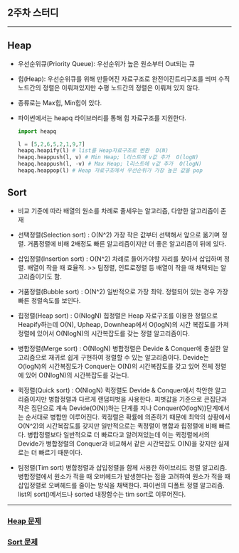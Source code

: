## 2주차 스터디

---

## Heap

- 우선순위큐(Priority Queue): 우선순위가 높은 원소부터 Out되는 큐
- 힙(Heap): 우선순위큐를 위해 만들어진 자료구조로 완전이진트리구조를 띄며 수직 노드간의 정렬은 이뤄져있지만 수평 노드간의 정렬은 이뤄져 있지 않다.
- 종류로는 Max힙, Min힙이 있다.

- 파이썬에서는 heapq 라이브러리를 통해 힙 자료구조를 지원한다.

  ```python
  import heapq

  l = [5,2,6,5,2,1,9,7]
  heapq.heapify(l) # list를 Heap자료구조로 변환  O(N)
  heapq.heappush(l, v) # Min Heap; l리스트에 v값 추가  O(logN)
  heapq.heappush(l, -v) # Max Heap; l리스트에 v값 추가  O(logN)
  heapq.heappop(l) # Heap 자료구조에서 우선순위가 가장 높은 값을 pop
  ```

## Sort

- 비교 기준에 따라 배열의 원소를 차례로 줄세우는 알고리즘, 다양한 알고리즘이 존재

- 선택정렬(Selection sort) : O(N^2)
  가장 작은 값부터 선택해서 앞으로 옮기며 정렬.
  거품정렬에 비해 2배정도 빠른 알고리즘이지만 더 좋은 알고리즘이 뒤에 있다.

- 삽입정렬(Insertion sort) : O(N^2)
  차례로 들어가야할 자리를 찾아서 삽입하며 정렬.
  배열이 작을 때 효율적. >> 팀정렬, 인트로정렬 등 배열이 작을 때 채택되는 알고리즘이기도 함.

- 거품정렬(Bubble sort) : O(N^2)
  일반적으로 가장 최악. 정렬되어 있는 경우 가장 빠른 정렬속도를 보인다.

- 힙정렬(Heap sort) : O(NlogN)
  힙정렬은 Heap 자료구조를 이용한 정렬으로 Heapify하는데 O(N), Upheap, Downheap에서 O(logN)의 시간 복잡도를 가져 정렬에 있어서 O(NlogN)의 시간복잡도를 갖는 정렬 알고리즘이다.

- 병합정렬(Merge sort) : O(NlogN)
  병합정렬은 Devide & Conquer에 충실한 알고리즘으로 재귀로 쉽게 구현하여 정렬할 수 있는 알고리즘이다. Devide는 O(logN)의 시간복잡도가 Conquer는 O(N)의 시간복잡도를 갖고 있어 전체 정렬에 있어 O(NlogN)의 시간복잡도를 갖는다.

- 퀵정렬(Quick sort) : O(NlogN)
  퀵정렬도 Devide & Conquer에서 착안한 알고리즘이지만 병합정렬과 다르게 랜덤피벗을 사용한다. 피벗값을 기준으로 큰집단과 작은 집단으로 계속 Devide(O(N))하는 단계를 지나 Conquer(O(logN))단계에서는 순서대로 병합만 이루어진다.
  퀵정렬은 확률에 의존하기 때문에 최악의 상황에서 O(N^2)의 시간복잡도를 갖지만 일반적으로는 퀵정렬이 병합과 힙정렬에 비해 빠르다. 병합정렬보다 일반적으로 더 빠르다고 알려져있는데 이는 퀵정렬에서의 Devide가 병합정렬의 Conquer과 비교해서 같은 시간복잡도 O(N)을 갖지만 실제로는 더 빠르기 때문이다.

* 팀정렬(Tim sort)
  병합정렬과 삽입정렬을 함께 사용한 하이브리드 정렬 알고리즘. 병합정렬에서 원소가 적을 때 오버헤드가 발생한다는 점을 고려하여 원소가 적을 때 삽입정렬로 오버헤드를 줄이는 방식을 채택한다.
  파이썬의 디폴트 정렬 알고리즘. list의 sort()메서드나 sorted 내장함수는 tim sort로 이루어진다.

---

### <a href="https://programmers.co.kr/learn/courses/30/parts/12117">Heap 문제</a>

### <a href="https://programmers.co.kr/learn/courses/30/parts/12198">Sort 문제</a>
